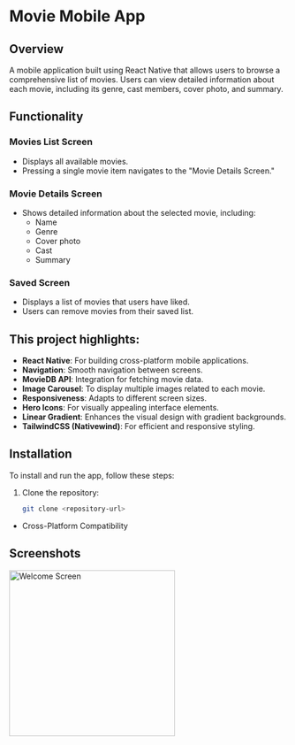 # Movie Mobile App

## Overview
A mobile application built using React Native that allows users to browse a comprehensive list of movies. Users can view detailed information about each movie, including its genre, cast members, cover photo, and summary.

## Functionality

### Movies List Screen
- Displays all available movies.
- Pressing a single movie item navigates to the "Movie Details Screen."

### Movie Details Screen
- Shows detailed information about the selected movie, including:
  - Name
  - Genre
  - Cover photo
  - Cast
  - Summary

### Saved Screen
- Displays a list of movies that users have liked.
- Users can remove movies from their saved list.

## This project highlights:
- **React Native**: For building cross-platform mobile applications.
- **Navigation**: Smooth navigation between screens.
- **MovieDB API**: Integration for fetching movie data.
- **Image Carousel**: To display multiple images related to each movie.
- **Responsiveness**: Adapts to different screen sizes.
- **Hero Icons**: For visually appealing interface elements.
- **Linear Gradient**: Enhances the visual design with gradient backgrounds.
- **TailwindCSS (Nativewind)**: For efficient and responsive styling.

## Installation
To install and run the app, follow these steps:

1. Clone the repository:
   ```bash
   git clone <repository-url>

- Cross-Platform Compatibility

  
## Screenshots
<img src="https://github.com/monsicode/Movie-App/blob/main/imgApp/welcome.jpg" alt="Welcome Screen" width="300"/>
